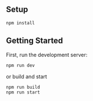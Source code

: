 ## Setup

```
npm install
```

## Getting Started

First, run the development server:

```bash
npm run dev
```

or build and start

```bash
npm run build
npm run start
```